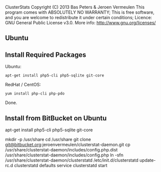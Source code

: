 ClusterStats  Copyright (C) 2013 Bas Peters & Jeroen Vermeulen
This program comes with ABSOLUTELY NO WARRANTY;
This is free software, and you are welcome to redistribute it under certain conditions;
Licence: GNU General Public License v3.0. More info: <http://www.gnu.org/licenses/>

Ubuntu
------

Install Required Packages
-------------------------

Ubuntu:

    apt-get install php5-cli php5-sqlite git-core

RedHat / CentOS:

    yum install php-cli php-pdo

Done.

Install from BitBucket on Ubuntu
--------------------------------

apt-get install php5-cli php5-sqlite git-core

mkdir -p /usr/share
cd /usr/share
git clone git@bitbucket.org:jeroenvermeulen/clusterstat-daemon.git
cp /usr/share/clusterstat-daemon/includes/config.php.dist /usr/share/clusterstat-daemon/includes/config.php
ln -sfn /usr/share/clusterstat-daemon/clusterstatd /etc/init.d/clusterstatd
update-rc.d clusterstatd defaults
service clusterstatd start